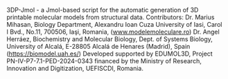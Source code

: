3DP-Jmol - a Jmol-based script for the automatic generation of 3D printable molecular models from structural data.
Contributors: 
Dr. Marius Mihasan, Biology Department, Alexandru Ioan Cuza University of Iasi, Carol I Bvd., No.11, 700506, Iaşi, Romania, (www.modelemoleculare.ro)
Dr. Angel Herráez, Biochemistry and Molecular Biology, Dept. of Systems Biology, University of Alcalá, E-28805 Alcalá de Henares  (Madrid), Spain (https://biomodel.uah.es/)
Developed supported by EDUMOL3D, Project PN-IV-P7-7.1-PED-2024-0343 financed by the Ministry of Research, Innovation and Digitization, UEFISCDI, Romania.
